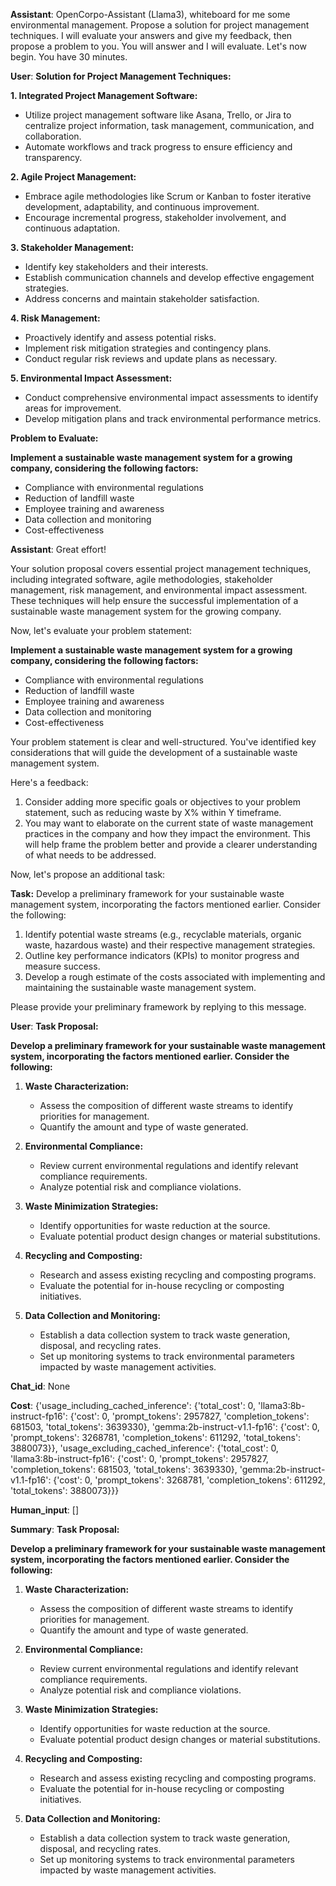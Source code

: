 **Assistant**: OpenCorpo-Assistant (Llama3), whiteboard for me some environmental management. Propose a solution for project management techniques. I will evaluate your answers and give my feedback, then propose a problem to you. You will answer and I will evaluate. Let's now begin. You have 30 minutes.

**User**: **Solution for Project Management Techniques:**

**1. Integrated Project Management Software:**
   - Utilize project management software like Asana, Trello, or Jira to centralize project information, task management, communication, and collaboration.
   - Automate workflows and track progress to ensure efficiency and transparency.

**2. Agile Project Management:**
   - Embrace agile methodologies like Scrum or Kanban to foster iterative development, adaptability, and continuous improvement.
   - Encourage incremental progress, stakeholder involvement, and continuous adaptation.

**3. Stakeholder Management:**
   - Identify key stakeholders and their interests.
   - Establish communication channels and develop effective engagement strategies.
   - Address concerns and maintain stakeholder satisfaction.

**4. Risk Management:**
   - Proactively identify and assess potential risks.
   - Implement risk mitigation strategies and contingency plans.
   - Conduct regular risk reviews and update plans as necessary.

**5. Environmental Impact Assessment:**
   - Conduct comprehensive environmental impact assessments to identify areas for improvement.
   - Develop mitigation plans and track environmental performance metrics.

**Problem to Evaluate:**

**Implement a sustainable waste management system for a growing company, considering the following factors:**

- Compliance with environmental regulations
- Reduction of landfill waste
- Employee training and awareness
- Data collection and monitoring
- Cost-effectiveness

**Assistant**: Great effort!

Your solution proposal covers essential project management techniques, including integrated software, agile methodologies, stakeholder management, risk management, and environmental impact assessment. These techniques will help ensure the successful implementation of a sustainable waste management system for the growing company.

Now, let's evaluate your problem statement:

**Implement a sustainable waste management system for a growing company, considering the following factors:**

* Compliance with environmental regulations
* Reduction of landfill waste
* Employee training and awareness
* Data collection and monitoring
* Cost-effectiveness

Your problem statement is clear and well-structured. You've identified key considerations that will guide the development of a sustainable waste management system.

Here's a feedback:

1. Consider adding more specific goals or objectives to your problem statement, such as reducing waste by X% within Y timeframe.
2. You may want to elaborate on the current state of waste management practices in the company and how they impact the environment. This will help frame the problem better and provide a clearer understanding of what needs to be addressed.

Now, let's propose an additional task:

**Task:** Develop a preliminary framework for your sustainable waste management system, incorporating the factors mentioned earlier. Consider the following:

1. Identify potential waste streams (e.g., recyclable materials, organic waste, hazardous waste) and their respective management strategies.
2. Outline key performance indicators (KPIs) to monitor progress and measure success.
3. Develop a rough estimate of the costs associated with implementing and maintaining the sustainable waste management system.

Please provide your preliminary framework by replying to this message.

**User**: **Task Proposal:**

**Develop a preliminary framework for your sustainable waste management system, incorporating the factors mentioned earlier. Consider the following:**

1. **Waste Characterization:**
   - Assess the composition of different waste streams to identify priorities for management.
   - Quantify the amount and type of waste generated.


2. **Environmental Compliance:**
   - Review current environmental regulations and identify relevant compliance requirements.
   - Analyze potential risk and compliance violations.


3. **Waste Minimization Strategies:**
   - Identify opportunities for waste reduction at the source.
   - Evaluate potential product design changes or material substitutions.


4. **Recycling and Composting:**
   - Research and assess existing recycling and composting programs.
   - Evaluate the potential for in-house recycling or composting initiatives.


5. **Data Collection and Monitoring:**
   - Establish a data collection system to track waste generation, disposal, and recycling rates.
   - Set up monitoring systems to track environmental parameters impacted by waste management activities.

**Chat_id**: None

**Cost**: {'usage_including_cached_inference': {'total_cost': 0, 'llama3:8b-instruct-fp16': {'cost': 0, 'prompt_tokens': 2957827, 'completion_tokens': 681503, 'total_tokens': 3639330}, 'gemma:2b-instruct-v1.1-fp16': {'cost': 0, 'prompt_tokens': 3268781, 'completion_tokens': 611292, 'total_tokens': 3880073}}, 'usage_excluding_cached_inference': {'total_cost': 0, 'llama3:8b-instruct-fp16': {'cost': 0, 'prompt_tokens': 2957827, 'completion_tokens': 681503, 'total_tokens': 3639330}, 'gemma:2b-instruct-v1.1-fp16': {'cost': 0, 'prompt_tokens': 3268781, 'completion_tokens': 611292, 'total_tokens': 3880073}}}

**Human_input**: []

**Summary**: **Task Proposal:**

**Develop a preliminary framework for your sustainable waste management system, incorporating the factors mentioned earlier. Consider the following:**

1. **Waste Characterization:**
   - Assess the composition of different waste streams to identify priorities for management.
   - Quantify the amount and type of waste generated.


2. **Environmental Compliance:**
   - Review current environmental regulations and identify relevant compliance requirements.
   - Analyze potential risk and compliance violations.


3. **Waste Minimization Strategies:**
   - Identify opportunities for waste reduction at the source.
   - Evaluate potential product design changes or material substitutions.


4. **Recycling and Composting:**
   - Research and assess existing recycling and composting programs.
   - Evaluate the potential for in-house recycling or composting initiatives.


5. **Data Collection and Monitoring:**
   - Establish a data collection system to track waste generation, disposal, and recycling rates.
   - Set up monitoring systems to track environmental parameters impacted by waste management activities.

